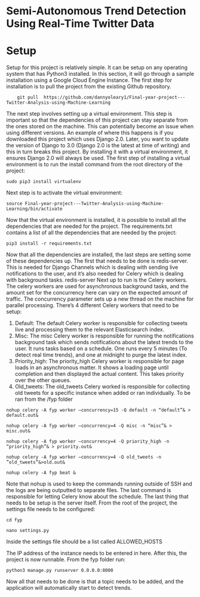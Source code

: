 # Semi-Autonomous Trend Detection Using Real-Time Twitter Data


# Setup

Setup for this project is relatively simple. It can be setup on any operating system that has Python3 installed. In this section, it will go through a sample installation using a Google Cloud Engine Instance. The first step for installation is to pull the project from the existing Github repository.

        git pull  https://github.com/dannyoleary1/Final-year-project---Twitter-Analysis-using-Machine-Learning
        
The next step involves setting up a virtual environment. This step is important so that the dependencies of this project can stay separate from the ones stored on the machine. This can potentially become an issue when using different versions. An example of where this happens is if you downloaded this project which uses Django 2.0. Later, you want to update the version of Django to 3.0 (Django 2.0 is the latest at time of writing) and this in turn breaks this project. By installing it with a virtual environment, it ensures Django 2.0 will always be used. The first step of installing a virtual environment is to run the install command from the root directory of the project:

`sudo pip3 install virtualenv`

Next step is to activate the virtual environment:

`source Final-year-project---Twitter-Analysis-using-Machine-Learning/bin/activate`

Now that the virtual environment is installed, it is possible to install all the dependencies that are needed for the project. The requirements.txt contains a list of all the dependencies that are needed by the project:

`pip3 install -r requirements.txt`

Now that all the dependencies are installed, the last steps are setting some of these dependencies up. The first that needs to be done is redis-server. This is needed for Django Channels which is dealing with sending live notifications to the user, and it’s also needed for Celery which is dealing with background tasks.
redis-server
Next up to run is the Celery workers. The celery workers are used for asynchronous background tasks, and the amount set for the concurrency here can vary on the expected amount of traffic. The concurrency parameter sets up a new thread on the machine for parallel processing. There’s 4 different Celery workers that need to be setup:
1.	Default: The default Celery worker is responsible for collecting tweets live and processing them to the relevant Elasticsearch index.
2.	Misc: The misc Celery worker is responsible for running the notifications background task which sends notifications about the latest trends to the user. It runs tasks based on a schedule. One runs every 5 minutes (To detect real time trends), and one at midnight to purge the latest index.
3.	Priority_high: The priority_high Celery worker is responsible for page loads in an asynchronous matter. It shows a loading page until completion and then displayed the actual content. This takes priority over the other queues.
4.	Old_tweets: The old_tweets Celery worked is responsible for collecting old tweets for a specific instance when added or ran individually.
To be ran from the /fyp folder

`nohup celery -A fyp worker –concurrency=15 -Q default -n “default”& > default.out&`

`nohup celery -A fyp worker –concurrency=4 -Q misc -n “misc”& > misc.out&`

`nohup celery -A fyp worker –concurrency=4 -Q priority_high -n “priority_high”& > priority.out&`

`nohup celery -A fyp worker –concurrency=4 -Q old_tweets -n ”old_tweets”&>old.out&`

`nohup celery -A fyp beat &`


Note that nohup is used to keep the commands running outside of SSH and the logs are being outputted to separate files. The last command is responsible for letting Celery know about the schedule.
The last thing that needs to be setup is the server itself. From the root of the project, the settings file needs to be configured:

`cd fyp`

`nano settings.py`

Inside the settings file should be a list called ALLOWED_HOSTS

The IP address of the instance needs to be entered in here. After this, the project is now runnable. From the fyp folder run:

`python3 manage.py runserver 0.0.0.0:8000`

Now all that needs to be done is that a topic needs to be added, and the application will automatically start to detect trends.



